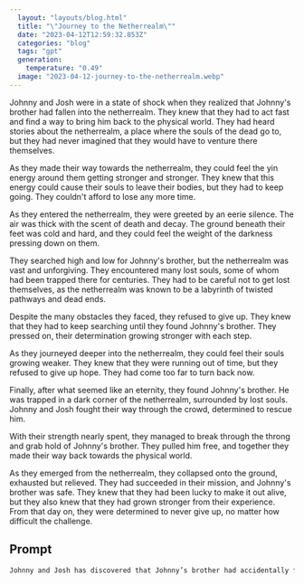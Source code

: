 ```yaml
---
  layout: "layouts/blog.html"
  title: "\"Journey to the Netherrealm\""
  date: "2023-04-12T12:59:32.853Z"
  categories: "blog"
  tags: "gpt"
  generation: 
    temperature: "0.49"
  image: "2023-04-12-journey-to-the-netherrealm.webp"
---
```

Johnny and Josh were in a state of shock when they realized that Johnny's brother had fallen into the netherrealm. They knew that they had to act fast and find a way to bring him back to the physical world. They had heard stories about the netherrealm, a place where the souls of the dead go to, but they had never imagined that they would have to venture there themselves.

As they made their way towards the netherrealm, they could feel the yin energy around them getting stronger and stronger. They knew that this energy could cause their souls to leave their bodies, but they had to keep going. They couldn't afford to lose any more time.

As they entered the netherrealm, they were greeted by an eerie silence. The air was thick with the scent of death and decay. The ground beneath their feet was cold and hard, and they could feel the weight of the darkness pressing down on them.

They searched high and low for Johnny's brother, but the netherrealm was vast and unforgiving. They encountered many lost souls, some of whom had been trapped there for centuries. They had to be careful not to get lost themselves, as the netherrealm was known to be a labyrinth of twisted pathways and dead ends.

Despite the many obstacles they faced, they refused to give up. They knew that they had to keep searching until they found Johnny's brother. They pressed on, their determination growing stronger with each step.

As they journeyed deeper into the netherrealm, they could feel their souls growing weaker. They knew that they were running out of time, but they refused to give up hope. They had come too far to turn back now.

Finally, after what seemed like an eternity, they found Johnny's brother. He was trapped in a dark corner of the netherrealm, surrounded by lost souls. Johnny and Josh fought their way through the crowd, determined to rescue him.

With their strength nearly spent, they managed to break through the throng and grab hold of Johnny's brother. They pulled him free, and together they made their way back towards the physical world.

As they emerged from the netherrealm, they collapsed onto the ground, exhausted but relieved. They had succeeded in their mission, and Johnny's brother was safe. They knew that they had been lucky to make it out alive, but they also knew that they had grown stronger from their experience. From that day on, they were determined to never give up, no matter how difficult the challenge.


## Prompt
```markdown
Johnny and Josh has discovered that Johnny’s brother had accidentally fallen into a crack in the reality of our world, which we will call the physical world, into the netherrealm, which is a place souls of dead people go to. They are now to travel to the netherrealm to find their brother. Little did they know, as their bodies went on to absorb yin energy, it is more and more likely that their souls would lose hold and leave their bodies. They have no time to lose…
```
